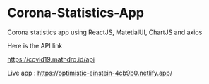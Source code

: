 # Corona-Statistics-App
Corona statistics app using ReactJS, MatetialUI, ChartJS and axios

Here is the API link 

https://covid19.mathdro.id/api

Live app : https://optimistic-einstein-4cb9b0.netlify.app/
